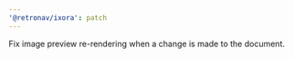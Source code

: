 ```yaml
---
'@retronav/ixora': patch
---
```


Fix image preview re-rendering when a change is made to the document.
